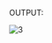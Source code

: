 OUTPUT:



![3](https://user-images.githubusercontent.com/117905345/204523977-8eb0d2ea-d56d-4f01-a65a-980ad2b4b76b.jpg)

